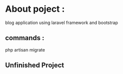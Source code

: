 # About poject :
blog application using laravel framework and bootstrap
## commands : 
php artisan migrate
## Unfinished Project
